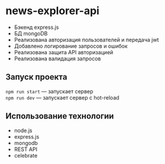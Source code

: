 # news-explorer-api

* Бэкенд express.js
* БД mongoDB
* Реализована авторизация пользователей и передача jwt
* Добавлено логирование запросов и ошибок 
* Реализована защита API авторизацией 
* Реализована валидация запросов 

## Запуск проекта

`npm run start` — запускает сервер   
`npm run dev` — запускает сервер с hot-reload

## Использование технологии

* node.js
* express.js
* mongodb
* REST API
* celebrate
